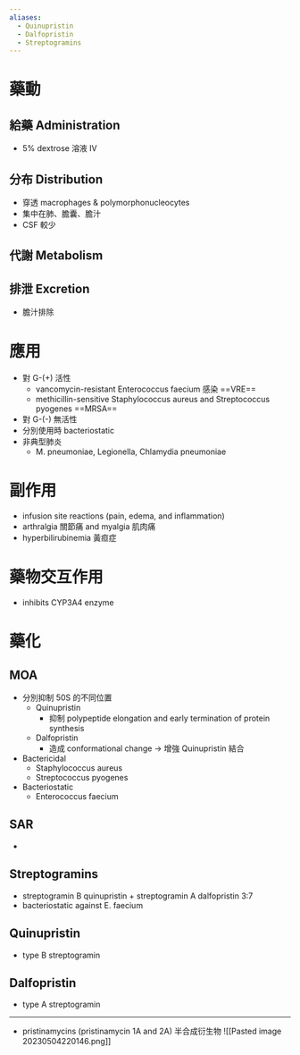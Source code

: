 ```yaml
---
aliases:
  - Quinupristin
  - Dalfopristin
  - Streptogramins
---
```

# 藥動
## 給藥 Administration
- 5% dextrose 溶液 IV
## 分布 Distribution
- 穿透 macrophages & polymorphonucleocytes
- 集中在肺、膽囊、膽汁
- CSF 較少
## 代謝 Metabolism
## 排泄 Excretion
- 膽汁排除
# 應用
- 對 G-(+) 活性
	- vancomycin-resistant Enterococcus faecium 感染 ==VRE==
	- methicillin-sensitive Staphylococcus aureus and Streptococcus pyogenes ==MRSA==
- 對 G-(-) 無活性
- 分別使用時 bacteriostatic
- 非典型肺炎
	- M. pneumoniae, Legionella, Chlamydia pneumoniae
# 副作用
- infusion site reactions (pain, edema, and inflammation)
- arthralgia 關節痛 and myalgia 肌肉痛
- hyperbilirubinemia 黃疸症
# 藥物交互作用
- inhibits CYP3A4 enzyme
# 藥化
## MOA
- 分別抑制 50S 的不同位置
	- Quinupristin
		- 抑制 polypeptide elongation and early termination of protein synthesis
	- Dalfopristin
		- 造成 conformational change $\rightarrow$ 增強 Quinupristin 結合
- Bactericidal
	- Staphylococcus aureus
	- Streptococcus pyogenes
- Bacteriostatic  
	- Enterococcus faecium
## SAR
- 

## Streptogramins
- streptogramin B quinupristin + streptogramin A dalfopristin 3:7
- bacteriostatic against E. faecium
## Quinupristin
- type B streptogramin
## Dalfopristin
- type A streptogramin
---
- pristinamycins (pristinamycin 1A and 2A) 半合成衍生物
![[Pasted image 20230504220146.png]]

